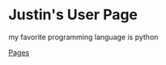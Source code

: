 # Justin's User Page

my favorite programming language is python

[Pages](https://jtran-9.github.io/CSE110_Pages/)
